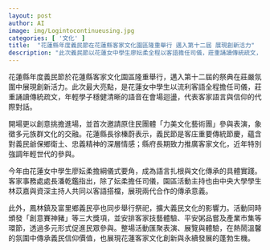 ```yaml
---
layout: post
author: AI
image: img/Logintocontinueusing.jpg
categories: [ '文化' ]
title:  "花蓮縣年度義民節在花蓮縣客家文化園區隆重舉行 邁入第十二屆 展現創新活力"
description: "此次義民節以花蓮女中學生廖妘柔全程以客語擔任司儀，莊重誦讀傳統疏文，成為語言扎根與文化傳承的具體實踐；開場以創意挑擔進場，並首次邀請原住民團體力美文化藝術團參與表演，象徵多元族群文化的交融。花蓮縣長徐榛蔚表示，義民節是客庄重要傳統節慶，蘊含對義民爺保鄉衛土、忠義精神的深層情感，縣府長期致力推廣客家文化，近年特別強調年輕世代的參與。今年由花蓮女中學生妘柔擔綱儀式要角，展現語言根與文化傳承的實踐。客家事務處處長潘乾鑑指出，除了妘柔擔任司儀，園區活動主持也由中央大學學生林苡嘉與資深主持人共同以客語搭檔，展現兩代合作的傳承意義。此外，鳳林鎮及富里鄉義民亭也同步祭祀，擴大義民文化的影響力。活動同時頒發「創意賽神豬」等三大獎項，並安排客家技藝體驗、平安粥品嘗及產業市集等環節，透過多元形式促進民眾參與。整場活動匯聚表演、展覽與體驗，在熱鬧溫馨的氛圍中傳承義民信仰價值，也展現花蓮客家文化創新與永續發展的蓬勃生機。"
---
```

花蓮縣年度義民節於花蓮縣客家文化園區隆重舉行，邁入第十二屆的祭典在莊嚴氛圍中展現創新活力。此次最大亮點，是花蓮女中學生以流利客語全程擔任司儀，莊重誦讀傳統疏文，年輕學子穩健清晰的語音在會場迴盪，代表客家語言與信仰的代際對話。

開場更以創意挑擔進場，並首次邀請原住民團體「力美文化藝術團」參與表演，象徵多元族群文化的交融。花蓮縣長徐榛蔚表示，義民節是客庄重要傳統節慶，蘊含對義民爺保鄉衛土、忠義精神的深層情感；縣府長期致力推廣客家文化，近年特別強調年輕世代的參與。

今年由花蓮女中學生廖妘柔擔綱儀式要角，成為語言扎根與文化傳承的具體實踐。客家事務處處長潘乾鑑指出，除了妘柔擔任司儀，園區活動主持也由中央大學學生林苡嘉與資深主持人共同以客語搭檔，展現兩代合作的傳承意義。

此外，鳳林鎮及富里鄉義民亭也同步舉行祭祀，擴大義民文化的影響力。活動同時頒發「創意賽神豬」等三大獎項，並安排客家技藝體驗、平安粥品嘗及產業市集等環節，透過多元形式促進民眾參與。整場活動匯聚表演、展覽與體驗，在熱鬧溫馨的氛圍中傳承義民信仰價值，也展現花蓮客家文化創新與永續發展的蓬勃生機。